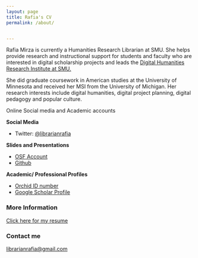 ```yaml
---
layout: page
title: Rafia's CV
permalink: /about/


---
```

Rafia Mirza is currently a Humanities Research Librarian at SMU. She helps provide research and instructional support for students and faculty who are interested in digital scholarship projects and leads the [Digital Humanities Research Institute at SMU.](www.smu.edu/dhri)

She did graduate coursework in American studies at the University of Minnesota and received her MSI from the University of Michigan. Her research interests include digital humanities, digital project planning, digital pedagogy and popular culture.

Online Social media and Academic accounts

<b>Social Media</b>
* Twitter: [@librarianrafia](https://twitter.com/LibrarianRafia)

<b>Slides and Presentations</b>
* [OSF Account](https://osf.io/7bp5p/)
* [Github](https://github.com/librarianrafia)

<b>Academic/ Professional Profiles</b> 
* [Orchid ID number](http://orcid.org/0000-0002-0109-7209)
* [Google Scholar Profile](http://scholar.google.com/citations?user=ritomzMAAAAJ_)


### More Information
 <a href="https://rafiamirzasite.wordpress.com/">Click here for my resume</a> 


### Contact me

[librarianrafia@gmail.com](mailto:librarianrafia@gmail.com)